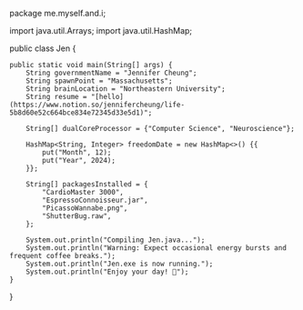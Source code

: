 package me.myself.and.i;

import java.util.Arrays;
import java.util.HashMap;

public class Jen {

    public static void main(String[] args) {
        String governmentName = "Jennifer Cheung";
        String spawnPoint = "Massachusetts";
        String brainLocation = "Northeastern University";
        String resume = "[hello](https://www.notion.so/jennifercheung/life-5b8d60e52c664bce834e72345d33e5d1)";
        
        String[] dualCoreProcessor = {"Computer Science", "Neuroscience"};
        
        HashMap<String, Integer> freedomDate = new HashMap<>() {{
            put("Month", 12);
            put("Year", 2024);
        }};
        
        String[] packagesInstalled = {
            "CardioMaster 3000",
            "EspressoConnoisseur.jar",
            "PicassoWannabe.png",
            "ShutterBug.raw",
        };
        
        System.out.println("Compiling Jen.java...");
        System.out.println("Warning: Expect occasional energy bursts and frequent coffee breaks.");   
        System.out.println("Jen.exe is now running."); 
        System.out.println("Enjoy your day! 🌟");
    }
}
